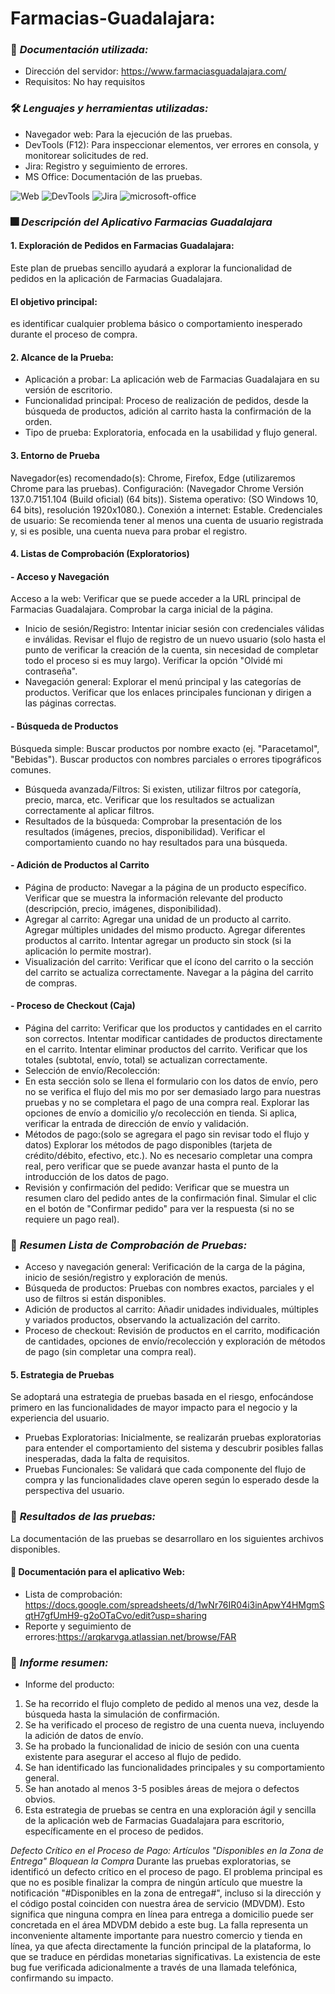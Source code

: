 # Farmacias-Guadalajara:

### :page_facing_up: *Documentación utilizada:* 
- Dirección del servidor: https://www.farmaciasguadalajara.com/
- Requisitos: No hay requisitos
  
### 🛠️ *Lenguajes y herramientas utilizadas:*
<div id="header" align="left">

- Navegador web: Para la ejecución de las pruebas.
- DevTools (F12): Para inspeccionar elementos, ver errores en consola, y monitorear solicitudes de red.
- Jira: Registro y seguimiento de errores.
- MS Office: Documentación de las pruebas.

</a>
<img decoding="async" src="https://img.shields.io/badge/WEB-purple?style=for-the-badge&logo=Web&logoColor=white" alt="Web"/>
<img decoding="async" src="https://img.shields.io/badge/DevTools-D80B01?style=for-the-badge&logo=Devtools&logoColor=white" alt="DevTools"/>
<img decoding="async" src="https://img.shields.io/badge/Jira-0052CC?style=for-the-badge&logo=Jira&logoColor=white" alt="Jira"/>
<img decoding="async" src="https://img.shields.io/badge/Microsoft_Office-D86B01?style=for-the-badge&logo=microsoft-office&logoColor=white" alt="microsoft-office"/>
</a>

### :fireworks: *Descripción del Aplicativo Farmacias Guadalajara*
#### 1. Exploración de Pedidos en Farmacias Guadalajara:
Este plan de pruebas sencillo ayudará a explorar la funcionalidad de pedidos en la aplicación de Farmacias Guadalajara. 
#### El objetivo principal: 
es identificar cualquier problema básico o comportamiento inesperado durante el proceso de compra.
 
#### 2. Alcance de la Prueba:
- Aplicación a probar: La aplicación web de Farmacias Guadalajara en su versión de escritorio.
- Funcionalidad principal: Proceso de realización de pedidos, desde la búsqueda de productos, adición al carrito hasta la confirmación de la orden.
- Tipo de prueba: Exploratoria, enfocada en la usabilidad y flujo general.

#### 3. Entorno de Prueba
Navegador(es) recomendado(s): Chrome, Firefox, Edge (utilizaremos Chrome para las pruebas).
Configuración: (Navegador Chrome Versión 137.0.7151.104 (Build oficial) (64 bits)).
Sistema operativo: (SO Windows 10, 64 bits), resolución 1920x1080.).
Conexión a internet: Estable.
Credenciales de usuario: Se recomienda tener al menos una cuenta de usuario registrada y, si es posible, una cuenta nueva para probar el registro.

#### 4. Listas de Comprobación (Exploratorios)
#### - Acceso y Navegación
Acceso a la web: Verificar que se puede acceder a la URL principal de Farmacias Guadalajara.
Comprobar la carga inicial de la página.
- Inicio de sesión/Registro:
Intentar iniciar sesión con credenciales válidas e inválidas.
Revisar el flujo de registro de un nuevo usuario (solo hasta el punto de verificar la creación de la cuenta, sin necesidad de completar todo el proceso si es muy largo).
Verificar la opción "Olvidé mi contraseña".
- Navegación general:
Explorar el menú principal y las categorías de productos.
Verificar que los enlaces principales funcionan y dirigen a las páginas correctas.
#### - Búsqueda de Productos
Búsqueda simple:
Buscar productos por nombre exacto (ej. "Paracetamol", "Bebidas").
Buscar productos con nombres parciales o errores tipográficos comunes.
- Búsqueda avanzada/Filtros:
Si existen, utilizar filtros por categoría, precio, marca, etc.
Verificar que los resultados se actualizan correctamente al aplicar filtros.
- Resultados de la búsqueda:
Comprobar la presentación de los resultados (imágenes, precios, disponibilidad).
Verificar el comportamiento cuando no hay resultados para una búsqueda.
#### - Adición de Productos al Carrito
- Página de producto:
Navegar a la página de un producto específico.
Verificar que se muestra la información relevante del producto (descripción, precio, imágenes, disponibilidad).
- Agregar al carrito:
Agregar una unidad de un producto al carrito.
Agregar múltiples unidades del mismo producto.
Agregar diferentes productos al carrito.
Intentar agregar un producto sin stock (si la aplicación lo permite mostrar).
- Visualización del carrito:
Verificar que el ícono del carrito o la sección del carrito se actualiza correctamente.
Navegar a la página del carrito de compras.
#### - Proceso de Checkout (Caja)
- Página del carrito:
Verificar que los productos y cantidades en el carrito son correctos.
Intentar modificar cantidades de productos directamente en el carrito.
Intentar eliminar productos del carrito.
Verificar que los totales (subtotal, envío, total) se actualizan correctamente.
- Selección de envío/Recolección:
- En esta sección solo se llena el formulario con los datos de envío, pero no se verifica el flujo del mis mo por ser demasiado largo para nuestras pruebas y no se completara el pago de una compra real.
Explorar las opciones de envío a domicilio y/o recolección en tienda.
Si aplica, verificar la entrada de dirección de envío y validación.
- Métodos de pago:(solo se agregara el pago sin revisar todo el flujo y datos)
Explorar los métodos de pago disponibles (tarjeta de crédito/débito, efectivo, etc.).
No es necesario completar una compra real, pero verificar que se puede avanzar hasta el punto de la introducción de los datos de pago.
- Revisión y confirmación del pedido:
Verificar que se muestra un resumen claro del pedido antes de la confirmación final.
Simular el clic en el botón de "Confirmar pedido" para ver la respuesta (si no se requiere un pago real).

### :page_facing_up: *Resumen Lista de Comprobación de Pruebas:*  
- Acceso y navegación general: Verificación de la carga de la página, inicio de sesión/registro y exploración de menús.
- Búsqueda de productos: Pruebas con nombres exactos, parciales y el uso de filtros si están disponibles.
- Adición de productos al carrito: Añadir unidades individuales, múltiples y variados productos, observando la actualización del carrito.
- Proceso de checkout: Revisión de productos en el carrito, modificación de cantidades,
  opciones de envío/recolección y exploración de métodos de pago (sin completar una compra real).

#### 5. Estrategia de Pruebas
Se adoptará una estrategia de pruebas basada en el riesgo, enfocándose primero en las funcionalidades de mayor impacto para el negocio y la experiencia del usuario.

- Pruebas Exploratorias: Inicialmente, se realizarán pruebas exploratorias para entender el comportamiento del sistema y descubrir posibles fallas inesperadas,
  dada la falta de requisitos.
- Pruebas Funcionales: Se validará que cada componente del flujo de compra y las funcionalidades clave operen según lo esperado desde la perspectiva del usuario.

### 🧪 *Resultados de las pruebas:* 
 La documentación de las pruebas se desarrollaro en los siguientes archivos disponibles.
#### :file_folder: Documentación para el aplicativo Web:
 
  - Lista de comprobación: https://docs.google.com/spreadsheets/d/1wNr76IR04i3inApwY4HMgmSqtH7gfUmH9-g2oOTaCvo/edit?usp=sharing
  - Reporte y seguimiento de errores:https://arqkarvga.atlassian.net/browse/FAR

### :page_facing_up: *Informe resumen:* 
 - Informe del producto:
 1. Se ha recorrido el flujo completo de pedido al menos una vez, desde la búsqueda hasta la simulación de confirmación.
 2. Se ha verificado el proceso de registro de una cuenta nueva, incluyendo la adición de datos de envío.
 3. Se ha probado la funcionalidad de inicio de sesión con una cuenta existente para asegurar el acceso al flujo de pedido.
 4. Se han identificado las funcionalidades principales y su comportamiento general.
 5. Se han anotado al menos 3-5 posibles áreas de mejora o defectos obvios.
 6. Esta estrategia de pruebas se centra en una exploración ágil y sencilla de la aplicación web de Farmacias Guadalajara para escritorio,
 específicamente en el proceso de pedidos.

*Defecto Crítico en el Proceso de Pago: Artículos "Disponibles en la Zona de Entrega" Bloquean la Compra*
Durante las pruebas exploratorias, se identificó un defecto crítico en el proceso de pago. El problema principal es que no es posible finalizar la compra de ningún artículo que muestre la notificación "#Disponibles en la zona de entrega#", incluso si la dirección y el código postal coinciden con nuestra área de servicio (MDVDM).
Esto significa que ninguna compra en línea para entrega a domicilio puede ser concretada en el área MDVDM debido a este bug. La falla representa un inconveniente altamente importante para nuestro comercio y tienda en línea, ya que afecta directamente la función principal de la plataforma, lo que se traduce en pérdidas monetarias significativas.
La existencia de este bug fue verificada adicionalmente a través de una llamada telefónica, confirmando su impacto.
